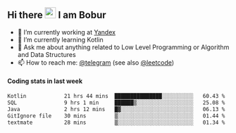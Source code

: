## Hi there <img src="https://media.giphy.com/media/hvRJCLFzcasrR4ia7z/giphy.gif" width="25px" height="25px"> I am Bobur

- 💼 I’m currently working at [Yandex](https://yandex.ru/)
- 🌱 I’m currently learning Kotlin
- 💬 Ask me about anything related to Low Level Programming or Algorithm and Data Structures
- 📫 How to reach me: [@telegram](https://t.me/octoant) (see also [@leetcode](https://leetcode.com/octoant/))    

#### Coding stats in last week

<!--START_SECTION:waka-->

```txt
Kotlin            21 hrs 44 mins  ███████████████░░░░░░░░░░   60.43 %
SQL               9 hrs 1 min     ██████▒░░░░░░░░░░░░░░░░░░   25.08 %
Java              2 hrs 12 mins   █▓░░░░░░░░░░░░░░░░░░░░░░░   06.13 %
GitIgnore file    30 mins         ▒░░░░░░░░░░░░░░░░░░░░░░░░   01.44 %
textmate          28 mins         ▒░░░░░░░░░░░░░░░░░░░░░░░░   01.34 %
```

<!--END_SECTION:waka-->
